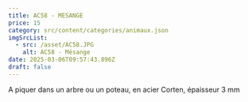 ```yaml
---
title: AC58 - MESANGE
price: 15
category: src/content/categories/animaux.json
imgSrcList:
  - src: /asset/AC58.JPG
    alt: AC58 - Mésange
date: 2025-03-06T09:57:43.896Z
draft: false
---
```


A piquer dans un arbre ou un poteau, en acier Corten,
épaisseur 3 mm
